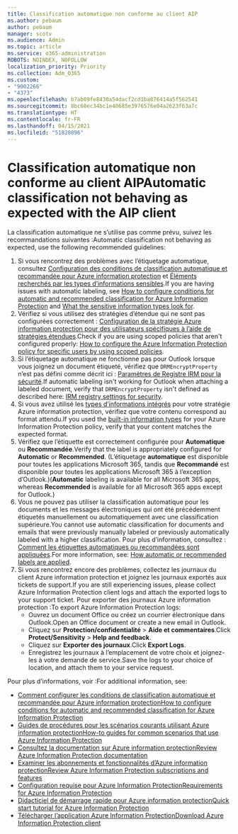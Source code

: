 ```yaml
---
title: Classification automatique non conforme au client AIP
ms.author: pebaum
author: pebaum
manager: scotv
ms.audience: Admin
ms.topic: article
ms.service: o365-administration
ROBOTS: NOINDEX, NOFOLLOW
localization_priority: Priority
ms.collection: Adm_O365
ms.custom:
- "9002266"
- "4373"
ms.openlocfilehash: b7ab09fe8430a54dacf2cd1ba076414a5f562541
ms.sourcegitcommit: 8bc60ec34bc1e40685e3976576e04a2623f63a7c
ms.translationtype: HT
ms.contentlocale: fr-FR
ms.lasthandoff: 04/15/2021
ms.locfileid: "51820896"
---
```

# <a name="automatic-classification-not-behaving-as-expected-with-the-aip-client"></a><span data-ttu-id="88caf-102">Classification automatique non conforme au client AIP</span><span class="sxs-lookup"><span data-stu-id="88caf-102">Automatic classification not behaving as expected with the AIP client</span></span>

<span data-ttu-id="88caf-103">La classification automatique ne s’utilise pas comme prévu, suivez les recommandations suivantes :</span><span class="sxs-lookup"><span data-stu-id="88caf-103">Automatic classification not behaving as expected, use the following recommended guidelines:</span></span>

1. <span data-ttu-id="88caf-104">Si vous rencontrez des problèmes avec l’étiquetage automatique, consultez [Configuration des conditions de classification automatique et recommandée pour Azure information protection](https://docs.microsoft.com/azure/information-protection/configure-policy-classification) et [Éléments recherchés par les types d’informations sensibles](https://docs.microsoft.com/microsoft-365/compliance/sensitive-information-type-entity-definitions).</span><span class="sxs-lookup"><span data-stu-id="88caf-104">If you are having issues with automatic labeling, see [How to configure conditions for automatic and recommended classification for Azure Information Protection](https://docs.microsoft.com/azure/information-protection/configure-policy-classification) and [What the sensitive information types look for](https://docs.microsoft.com/microsoft-365/compliance/sensitive-information-type-entity-definitions).</span></span>
2. <span data-ttu-id="88caf-105">Vérifiez si vous utilisez des stratégies d’étendue qui ne sont pas configurées correctement : [Configuration de la stratégie Azure information protection pour des utilisateurs spécifiques à l’aide de stratégies étendues](https://docs.microsoft.com/azure/information-protection/configure-policy-scope).</span><span class="sxs-lookup"><span data-stu-id="88caf-105">Check if you are using scoped policies that aren't configured properly: [How to configure the Azure Information Protection policy for specific users by using scoped policies](https://docs.microsoft.com/azure/information-protection/configure-policy-scope).</span></span>
3. <span data-ttu-id="88caf-106">Si l’étiquetage automatique ne fonctionne pas pour Outlook lorsque vous joignez un document étiqueté, vérifiez que `DRMEncryptProperty` n’est pas défini comme décrit ici : [Paramètres de Registre IRM pour la sécurité](https://docs.microsoft.com/deployoffice/security/protect-sensitive-messages-and-documents-by-using-irm-in-office#office-2016-irm-registry-key-options).</span><span class="sxs-lookup"><span data-stu-id="88caf-106">If automatic labeling isn't working for Outlook when attaching a labeled document, verify that `DRMEncryptProperty` isn't defined as described here: [IRM registry settings for security](https://docs.microsoft.com/deployoffice/security/protect-sensitive-messages-and-documents-by-using-irm-in-office#office-2016-irm-registry-key-options).</span></span>
4. <span data-ttu-id="88caf-107">Si vous avez utilisé les [types d’informations intégrés](https://support.office.com/article/What-the-sensitive-information-types-look-for-fd505979-76be-4d9f-b459-abef3fc9e86b) pour votre stratégie Azure information protection, vérifiez que votre contenu correspond au format attendu.</span><span class="sxs-lookup"><span data-stu-id="88caf-107">If you used the [built-in information types](https://support.office.com/article/What-the-sensitive-information-types-look-for-fd505979-76be-4d9f-b459-abef3fc9e86b) for your Azure Information Protection policy, verify that your content matches the expected format.</span></span>
5. <span data-ttu-id="88caf-108">Vérifiez que l’étiquette est correctement configurée pour **Automatique** ou **Recommandée**.</span><span class="sxs-lookup"><span data-stu-id="88caf-108">Verify that the label is appropriately configured for **Automatic** or **Recommended**.</span></span> <span data-ttu-id="88caf-109">(L’étiquetage **automatique** est disponible pour toutes les applications Microsoft 365, tandis que **Recommandé** est disponible pour toutes les applications Microsoft 365 à l’exception d’Outlook.)</span><span class="sxs-lookup"><span data-stu-id="88caf-109">(**Automatic** labeling is available for all Microsoft 365 apps, whereas **Recommended** is available for all Microsoft 365 apps except for Outlook.)</span></span>
6. <span data-ttu-id="88caf-110">Vous ne pouvez pas utiliser la classification automatique pour les documents et les messages électroniques qui ont été précédemment étiquetés manuellement ou automatiquement avec une classification supérieure.</span><span class="sxs-lookup"><span data-stu-id="88caf-110">You cannot use automatic classification for documents and emails that were previously manually labeled or previously automatically labeled with a higher classification.</span></span>  <span data-ttu-id="88caf-111">Pour plus d’information, consultez : [Comment les étiquettes automatiques ou recommandées sont appliquées](https://docs.microsoft.com/azure/information-protection/configure-policy-classification#how-automatic-or-recommended-labels-are-applied).</span><span class="sxs-lookup"><span data-stu-id="88caf-111">For more information, see: [How automatic or recommended labels are applied](https://docs.microsoft.com/azure/information-protection/configure-policy-classification#how-automatic-or-recommended-labels-are-applied).</span></span>
7. <span data-ttu-id="88caf-112">Si vous rencontrez encore des problèmes, collectez les journaux du client Azure information protection et joignez les journaux exportés aux tickets de support.</span><span class="sxs-lookup"><span data-stu-id="88caf-112">If you are still experiencing issues, please collect Azure Information Protection client logs and attach the exported logs to your support ticket.</span></span> <span data-ttu-id="88caf-113">Pour exporter des journaux Azure information protection :</span><span class="sxs-lookup"><span data-stu-id="88caf-113">To export Azure Information Protection logs:</span></span>
    - <span data-ttu-id="88caf-114">Ouvrez un document Office ou créez un courrier électronique dans Outlook.</span><span class="sxs-lookup"><span data-stu-id="88caf-114">Open an Office document or create a new email in Outlook.</span></span>
    - <span data-ttu-id="88caf-115">Cliquez sur **Protection/confidentialité** > **Aide et commentaires**.</span><span class="sxs-lookup"><span data-stu-id="88caf-115">Click **Protect/Sensitivity** > **Help and feedback**.</span></span>
    - <span data-ttu-id="88caf-116">Cliquez sur **Exporter des journaux**.</span><span class="sxs-lookup"><span data-stu-id="88caf-116">Click **Export Logs**.</span></span>
    - <span data-ttu-id="88caf-117">Enregistrez les journaux à l’emplacement de votre choix et joignez-les à votre demande de service.</span><span class="sxs-lookup"><span data-stu-id="88caf-117">Save the logs to your choice of location, and attach them to your service request.</span></span>

<span data-ttu-id="88caf-118">Pour plus d’informations, voir :</span><span class="sxs-lookup"><span data-stu-id="88caf-118">For additional information, see:</span></span>

- [<span data-ttu-id="88caf-119">Comment configurer les conditions de classification automatique et recommandée pour Azure information protection</span><span class="sxs-lookup"><span data-stu-id="88caf-119">How to configure conditions for automatic and recommended classification for Azure Information Protection</span></span>](https://docs.microsoft.com/azure/information-protection/configure-policy-classification)
- [<span data-ttu-id="88caf-120">Guides de procédures pour les scénarios courants utilisant Azure information protection</span><span class="sxs-lookup"><span data-stu-id="88caf-120">How-to guides for common scenarios that use Azure Information Protection</span></span>](https://docs.microsoft.com/azure/information-protection/how-to-guides)
- [<span data-ttu-id="88caf-121">Consultez la documentation sur Azure information protection</span><span class="sxs-lookup"><span data-stu-id="88caf-121">Review Azure Information Protection documentation</span></span>](https://docs.microsoft.com/azure/information-protection/what-is-information-protection)
- [<span data-ttu-id="88caf-122">Examiner les abonnements et fonctionnalités d’Azure information protection</span><span class="sxs-lookup"><span data-stu-id="88caf-122">Review Azure Information Protection subscriptions and features</span></span>](https://azure.microsoft.com/pricing/details/information-protection)
- [<span data-ttu-id="88caf-123">Configuration requise pour Azure Information Protection</span><span class="sxs-lookup"><span data-stu-id="88caf-123">Requirements for Azure Information Protection</span></span>](https://docs.microsoft.com/azure/information-protection/get-started/requirements)
- [<span data-ttu-id="88caf-124">Didacticiel de démarrage rapide pour Azure information protection</span><span class="sxs-lookup"><span data-stu-id="88caf-124">Quick start tutorial for Azure Information Protection</span></span>](https://docs.microsoft.com/azure/information-protection/get-started/infoprotect-quick-start-tutorial)
- [<span data-ttu-id="88caf-125">Télécharger l’application Azure Information Protection</span><span class="sxs-lookup"><span data-stu-id="88caf-125">Download Azure Information Protection client</span></span>](https://www.microsoft.com/download/details.aspx?id=53018)
